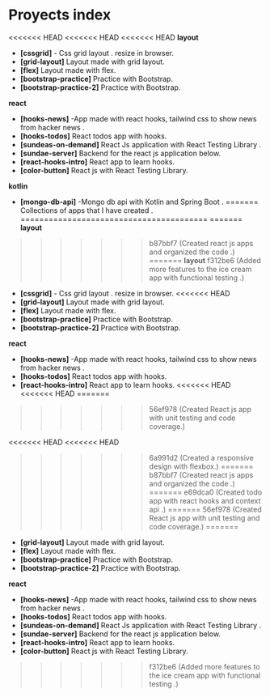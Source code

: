# Proyects index

<<<<<<< HEAD
<<<<<<< HEAD
<<<<<<< HEAD
**layout**

- **[cssgrid]** - Css grid layout .
  resize in browser.
- **[grid-layout]** Layout made with grid layout.
- **[flex]** Layout made with flex.
- **[bootstrap-practice]** Practice with Bootstrap.
- **[bootstrap-practice-2]** Practice with Bootstrap.

**react**

- **[hooks-news]** -App made with react hooks, tailwind css to show news from hacker news .
- **[hooks-todos]** React todos app with hooks.
- **[sundeas-on-demand]** React Js application with React Testing Library .
- **[sundae-server]** Backend for the react js application below.
- **[react-hooks-intro]** React app to learn hooks.
- **[color-button]** React js with React Testing Library.

**kotlin**

- **[mongo-db-api]** -Mongo db api with Kotlin and Spring Boot .
=======
Collections of apps that I have created .
========================================
=======
__layout__
>>>>>>> b87bbf7 (Created react js apps and organized the code .)
=======
**layout**
>>>>>>> f312be6 (Added more features to the ice cream app with functional testing .)

- **[cssgrid]** - Css grid layout .
  resize in browser.
<<<<<<< HEAD
- __[grid-layout]__ Layout made with grid layout.
- __[flex]__ Layout made with flex.
- __[bootstrap-practice]__ Practice with Bootstrap.
- __[bootstrap-practice-2]__ Practice with Bootstrap.

__react__

- __[hooks-news]__  -App made with react hooks, tailwind css to show news from hacker news .
- __[hooks-todos]__ React todos app with hooks.
- __[react-hooks-intro]__ React app to learn hooks.
<<<<<<< HEAD
<<<<<<< HEAD
=======
>>>>>>> 56ef978 (Created React js app with unit testing and code coverage.)




<<<<<<< HEAD
<<<<<<< HEAD
 
>>>>>>> 6a991d2 (Created a responsive design with flexbox.)
=======
>>>>>>> b87bbf7 (Created react js apps and organized the code .)
=======
>>>>>>> e69dca0 (Created todo app with react hooks and context api .)
=======
>>>>>>> 56ef978 (Created React js app with unit testing and code coverage.)
=======
- **[grid-layout]** Layout made with grid layout.
- **[flex]** Layout made with flex.
- **[bootstrap-practice]** Practice with Bootstrap.
- **[bootstrap-practice-2]** Practice with Bootstrap.

**react**

- **[hooks-news]** -App made with react hooks, tailwind css to show news from hacker news .
- **[hooks-todos]** React todos app with hooks.
- **[sundeas-on-demand]** React Js application with React Testing Library .
- **[sundae-server]** Backend for the react js application below.
- **[react-hooks-intro]** React app to learn hooks.
- **[color-button]** React js with React Testing Library.
>>>>>>> f312be6 (Added more features to the ice cream app with functional testing .)
